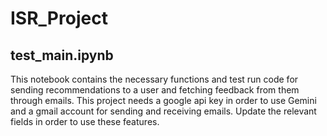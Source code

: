 # ISR_Project

## test_main.ipynb

This notebook contains the necessary functions and test run code for sending recommendations to a user and fetching feedback from them through emails. This project needs a google api key in order to use Gemini and a gmail account for sending and receiving emails. Update the relevant fields in order to use these features.

